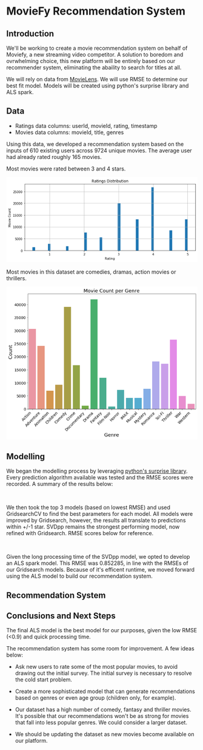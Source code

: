 # MovieFy Recommendation System


## Introduction

We'll be working to create a movie recommendation system on behalf of Moviefy, a new streaming video competitor. A solution to boredom and ovrwhelming choice, this new platform will be entirely based on our recommender system, eliminating the abaility to search for titles at all.

We will rely on data from [MovieLens](https://grouplens.org/datasets/movielens/latest/). We will use RMSE to determine our best fit model. Models will be created using python's surprise library and ALS spark.

## Data

* Ratings data columns: userId, movieId, rating, timestamp
* Movies data columns: movieId, title, genres

Using this data, we developed a recommendation system based on the inputs of 610 existing users across 9724 unique movies. The average user had already rated  roughly 165 movies.

Most movies were rated between 3 and 4 stars.

<img src='https://github.com/miriamsemmar/dsc-mod-4-project-v2-1-onl01-dtsc-pt-070620/blob/master/ratings_distribution.png'>


Most movies in this dataset are comedies, dramas, action movies or thrillers.

<img src='https://github.com/miriamsemmar/dsc-mod-4-project-v2-1-onl01-dtsc-pt-070620/blob/master/moviespergenre.png'>



## Modelling

We began the modelling process by leveraging [python's surprise library](https://surprise.readthedocs.io/en/stable/prediction_algorithms_package.html). Every prediction algorithm available was tested and the RMSE scores were recorded. A summary of the results below:

<img src=''>

We then took the top 3 models (based on lowest RMSE) and used GridsearchCV to find the best parameters for each model. All models were improved by Gridsearch, however, the results all translate to predictions within +/-1 star. SVDpp remains the strongest performing model, now refined with Gridsearch. RMSE scores below for reference.

<img src=''>

Given the long processing time of the SVDpp model, we opted to develop an ALS spark model. This RMSE was 0.852285, in line with the RMSEs of our Gridsearch models. Because of it's efficent runtime, we moved forward using the ALS model to build our recommendation system.


## Recommendation System




## Conclusions and Next Steps

The final ALS model is the best model for our purposes, given the low RMSE (<0.9) and quick processing time.

The recommendation system has some room for improvement. A few ideas below:

- Ask new users to rate some of the most popular movies, to avoid drawing out the initial survey. The initial survey is necessary to resolve the cold start problem.

- Create a more sophisticated model that can generate recommendations based on genres or even age group (children only, for example).

- Our dataset has a high number of comedy, fantasy and thriller movies. It's possible that our recommendations won't be as strong for movies that fall into less popular genres. We could consider a larger dataset.

- We should be updating the dataset as new movies become available on our platform.
